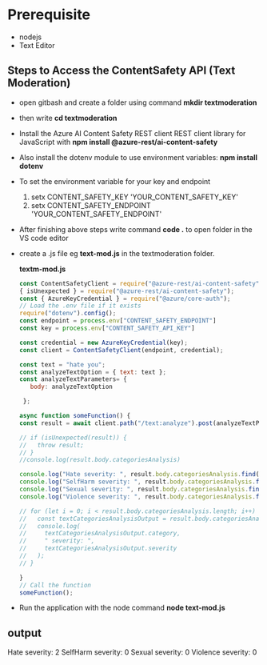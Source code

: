 # Prerequisite

* nodejs
* Text Editor

## Steps to Access the ContentSafety API (Text Moderation)

* open gitbash and create a folder using command **mkdir textmoderation**
* then write **cd textmoderation**
* Install the Azure AI Content Safety REST client REST client library for JavaScript with **npm install @azure-rest/ai-content-safety**
* Also install the dotenv module to use environment variables:  **npm install dotenv**
* To set the environment variable for your key and endpoint
   1. setx CONTENT_SAFETY_KEY 'YOUR_CONTENT_SAFETY_KEY'
   2. setx CONTENT_SAFETY_ENDPOINT 'YOUR_CONTENT_SAFETY_ENDPOINT'
* After finishing above steps  write command **code .**  to open folder in  the VS code editor
* create a .js file eg **text-mod.js** in the textmoderation folder.

  **textm-mod.js**

  ```JavaScript
  const ContentSafetyClient = require("@azure-rest/ai-content-safety").default,
  { isUnexpected } = require("@azure-rest/ai-content-safety");
  const { AzureKeyCredential } = require("@azure/core-auth");
  // Load the .env file if it exists
  require("dotenv").config();
  const endpoint = process.env["CONTENT_SAFETY_ENDPOINT"]
  const key = process.env["CONTENT_SAFETY_API_KEY"]

  const credential = new AzureKeyCredential(key);
  const client = ContentSafetyClient(endpoint, credential);

  const text = "hate you";
  const analyzeTextOption = { text: text };
  const analyzeTextParameters= {
     body: analyzeTextOption

   };

  async function someFunction() {
  const result = await client.path("/text:analyze").post(analyzeTextParameters);

  // if (isUnexpected(result)) {
  //   throw result;
  // }
  //console.log(result.body.categoriesAnalysis)

  console.log("Hate severity: ", result.body.categoriesAnalysis.find(item => item.category === 'Hate')?.severity);
  console.log("SelfHarm severity: ", result.body.categoriesAnalysis.find(item => item.category === 'SelfHarm')?.severity);
  console.log("Sexual severity: ", result.body.categoriesAnalysis.find(item => item.category === 'Sexual')?.severity);
  console.log("Violence severity: ", result.body.categoriesAnalysis.find(item => item.category === 'Violence')?.severity);

  // for (let i = 0; i < result.body.categoriesAnalysis.length; i++) {
  //   const textCategoriesAnalysisOutput = result.body.categoriesAnalysis[i];
  //   console.log(
  //     textCategoriesAnalysisOutput.category,
  //     " severity: ",
  //     textCategoriesAnalysisOutput.severity
  //   );
  // }

  }
  // Call the function
  someFunction();

  ```
* Run the application with the node command  **node text-mod.js**

## output

Hate severity:  2
SelfHarm severity:  0
Sexual severity:  0
Violence severity:  0
